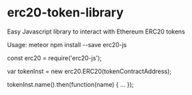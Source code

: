 # erc20-token-library
Easy Javascript library to interact with Ethereum ERC20 tokens

Usage:
meteor npm install --save erc20-js

const erc20 = require('erc20-js');

  var tokenInst = new erc20.ERC20(tokenContractAddress);

  tokenInst.name().then(function(name) {
      ...
  });

